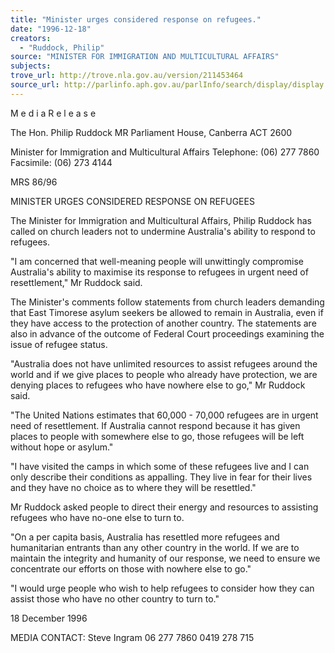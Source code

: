 ```yaml
---
title: "Minister urges considered response on refugees."
date: "1996-12-18"
creators:
  - "Ruddock, Philip"
source: "MINISTER FOR IMMIGRATION AND MULTICULTURAL AFFAIRS"
subjects:
trove_url: http://trove.nla.gov.au/version/211453464
source_url: http://parlinfo.aph.gov.au/parlInfo/search/display/display.w3p;query=Id%3A%22media/pressrel/IX730%22
---
```


 M e d i a  R e l e a s e

 The Hon. Philip Ruddock MR Parliament House, Canberra ACT 2600

 Minister for Immigration and Multicultural Affairs Telephone: (06) 277 7860 Facsimile: (06) 273 4144

 MRS 86/96

 MINISTER URGES CONSIDERED RESPONSE ON REFUGEES

 The Minister for Immigration and Multicultural Affairs, Philip Ruddock has called on  church leaders not to undermine Australia's ability to respond to refugees.

 "I am concerned that well-meaning people will unwittingly compromise Australia's  ability to maximise its response to refugees in urgent need of resettlement," Mr  Ruddock said.

 The Minister's comments follow statements from church leaders demanding that East  Timorese asylum seekers be allowed to remain in Australia, even if they have access  to the protection of another country. The statements are also in advance of the  outcome of Federal Court proceedings examining the issue of refugee status.

 "Australia does not have unlimited resources to assist refugees around the world and  if we give places to people who already have protection, we are denying places to  refugees who have nowhere else to go," Mr Ruddock said.

 "The United Nations estimates that 60,000 - 70,000 refugees are in urgent need of  resettlement. If Australia cannot respond because it has given places to people with  somewhere else to go, those refugees will be left without hope or asylum."

 "I have visited the camps in which some of these refugees live and I can only  describe their conditions as appalling. They live in fear for their lives and they have  no choice as to where they will be resettled."

 Mr Ruddock asked people to direct their energy and resources to assisting refugees  who have no-one else to turn to.

 "On a per capita basis, Australia has resettled more refugees and humanitarian  entrants than any other country in the world. If we are to maintain the integrity and  humanity of our response, we need to ensure we concentrate our efforts on those  with nowhere else to go."

 "I would urge people who wish to help refugees to consider how they can assist  those who have no other country to turn to."

 18 December 1996

 MEDIA CONTACT: Steve Ingram 06 277 7860 0419 278 715


